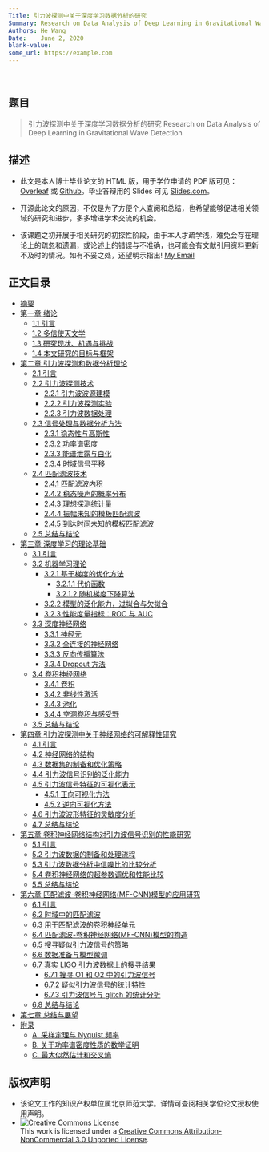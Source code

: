 ```yaml
---
Title: 引力波探测中关于深度学习数据分析的研究
Summary: Research on Data Analysis of Deep Learning in Gravitational Wave Detection
Authors: He Wang
Date:    June 2, 2020
blank-value:
some_url: https://example.com
---
```


</br>

## 题目

>引力波探测中关于深度学习数据分析的研究
>Research on Data Analysis of Deep Learning in Gravitational Wave Detection


## 描述

- 此文是本人博士毕业论文的 HTML 版，用于学位申请的 PDF 版可见：[Overleaf](https://www.overleaf.com/read/gthybdcykshj) 或 [Github](https://github.com/iphysresearch/PhDthesis_html)。毕业答辩用的 Slides 可见 [Slides.com](https://slides.com/iphysresearch/phd-defense)。

- 开源此论文的原因，不仅是为了方便个人查阅和总结，也希望能够促进相关领域的研究和进步，多多增进学术交流的机会。

- 该课题之初开展于相关研究的初探性阶段，由于本人才疏学浅，难免会存在理论上的疏忽和遗漏，或论述上的错误与不准确，也可能会有文献引用资料更新不及时的情况。如有不妥之处，还望明示指出! [My Email](mailto:hewang@mail.bnu.edu.cn)


## 正文目录 

* [摘要](Abstract.md)
* [第一章 绪论](C1.md)
    - [1.1 引言](C1.md#11)
    - [1.2 多信使天文学](C1.md#12)
    - [1.3 研究现状、机遇与挑战](C1.md#13)
    - [1.4 本文研究的目标与框架](C1.md#14)
* [第二章 引力波探测和数据分析理论](C2.md)
    - [2.1 引言](C2.md#21)
    - [2.2 引力波探测技术](C2.md#22)
        * [2.2.1 引力波波源建模](C2.md#221)
        * [2.2.2 引力波探测实验](C2.md#222)
        * [2.2.3 引力波数据处理](C2.md#223)
    - [2.3 信号处理与数据分析方法](C2.md#23)
        * [2.3.1 稳态性与高斯性](C2.md#231)
        * [2.3.2 功率谱密度](C2.md#232)
        * [2.3.3 能谱泄露与白化](C2.md#233)
        * [2.3.4 时域信号平移](C2.md#234)
    - [2.4 匹配滤波技术](C2.md#24)
        * [2.4.1 匹配滤波内积](C2.md#241)
        * [2.4.2 稳态噪声的概率分布](C2.md#242)
        * [2.4.3 理想探测统计量](C2.md#243)
        * [2.4.4 振幅未知的模板匹配滤波](C2.md#244)
        * [2.4.5 到达时间未知的模板匹配滤波](C2.md#245)
    - [2.5 总结与结论](C2.md#25)
* [第三章 深度学习的理论基础](C3.md)
    - [3.1 引言](C3.md#31)
    - [3.2 机器学习理论](C3.md#32)
        * [3.2.1 基于梯度的优化方法](C3.md#321)
            - [3.2.1.1 代价函数](C3.md#3211)
            - [3.2.1.2 随机梯度下降算法](C3.md#3212)
        * [3.2.2 模型的泛化能力，过拟合与欠拟合](C3.md#322)
        * [3.2.3 性能度量指标：ROC 与 AUC](C3.md#323_roc_auc)
    - [3.3 深度神经网络](C3.md#33)
        * [3.3.1 神经元](C3.md#331)
        * [3.3.2 全连接的神经网络](C3.md#332)
        * [3.3.3 反向传播算法](C3.md#333)
        * [3.3.4 Dropout 方法](C3.md#334_dropout)
    - [3.4 卷积神经网络](C3.md#34)
        * [3.4.1 卷积](C3.md#341)
        * [3.4.2 非线性激活](C3.md#342)
        * [3.4.3 池化](C3.md#343)
        * [3.4.4 空洞卷积与感受野](C3.md#344)
    - [3.5 总结与结论](C3.md#35)
* [第四章 引力波探测中关于神经网络的可解释性研究](C4.md)
    - [4.1 引言](C4.md#41)
    - [4.2 神经网络的结构](C4.md#42)
    - [4.3 数据集的制备和优化策略](C4.md#43)
    - [4.4 引力波信号识别的泛化能力](C4.md#44)
    - [4.5 引力波信号特征的可视化表示](C4.md#45)
        * [4.5.1 正向可视化方法](C4.md#451)
        * [4.5.2 逆向可视化方法](C4.md#452)
    - [4.6 引力波波形特征的灵敏度分析](C4.md#46)
    - [4.7 总结与结论](C4.md#47)
* [第五章 卷积神经网络结构对引力波信号识别的性能研究](C5.md)
    - [5.1 引言](C5.md#51)
    - [5.2 引力波数据的制备和处理流程](C5.md#52)
    - [5.3 引力波数据分析中信噪比的比较分析](C5.md#53)
    - [5.4 卷积神经网络的超参数调优和性能比较](C5.md#54)
    - [5.5 总结与结论](C5.md#55)
* [第六章 匹配滤波-卷积神经网络(MF-CNN)模型的应用研究](C6.md)
    - [6.1 引言](C6.md#61)
    - [6.2 时域中的匹配滤波](C6.md#62)
    - [6.3 用于匹配滤波的卷积神经单元](C6.md#63)
    - [6.4 匹配滤波-卷积神经网络(MF-CNN)模型的构造](C6.md#64_-mf-cnn)
    - [6.5 搜寻疑似引力波信号的策略](C6.md#65)
    - [6.6 数据准备与模型微调](C6.md#66)
    - [6.7 真实 LIGO 引力波数据上的搜寻结果](C6.md#67_ligo)
        * [6.7.1 搜寻 O1 和 O2 中的引力波信号](C6.md#671_o1_o2)
        * [6.7.2 疑似引力波信号的统计特性](C6.md#672)
        * [6.7.3 引力波信号与 glitch 的统计分析](C6.md#673_glitch)
    - [6.8 总结与结论](C6.md#68)
* [第七章 总结与展望](C7.md)
* [附录](Appendix.md)
    - [A. 采样定理与 Nyquist 频率](Appendix.md#a_nyquist)
    - [B. 关于功率谱密度性质的数学证明](Appendix.md#b)
    - [C. 最大似然估计和交叉熵](Appendix.md#c)


## 版权声明

* 该论文工作的知识产权单位属北京师范大学。详情可查阅相关学位论文授权使用声明。
* <a rel="license" href="http://creativecommons.org/licenses/by-nc/3.0/"><img alt="Creative Commons License" style="border-width:0" src="https://i.creativecommons.org/l/by-nc/3.0/88x31.png" /></a><br />This work is licensed under a <a rel="license" href="http://creativecommons.org/licenses/by-nc/3.0/">Creative Commons Attribution-NonCommercial 3.0 Unported License</a>.

<script type='text/javascript' id='clustrmaps' src='//cdn.clustrmaps.com/map_v2.js?cl=4f78b5&w=300&t=tt&d=KeeYB3un76pJkqHgl23yaieKpPYpHjZUYkLr8F-rJvE&co=ffffff&ct=808080&cmo=3acc3a&cmn=ff5353'></script>